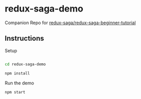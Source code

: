 # redux-saga-demo

Companion Repo for [redux-saga/redux-saga-beginner-tutorial](https://github.com/redux-saga/redux-saga-beginner-tutorial)

## Instructions

Setup

```bash

cd redux-saga-demo

npm install
```

Run the demo

```bash
npm start
```
